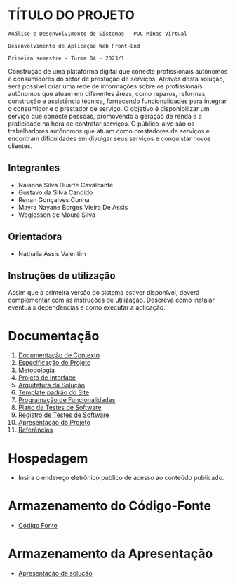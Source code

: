# TÍTULO DO PROJETO

`Análise e Desenvolvimento de Sistemas - PUC Minas Virtual`

`Desenvolvimento de Aplicação Web Front-End`

`Primeira semestre - Turma 04 - 2023/1`

 Construção de uma plataforma digital que conecte profissionais autônomos e consumidores do setor de prestação de serviços. Através desta solução, será possível criar uma rede de informações sobre os profissionais autônomos que atuam em diferentes áreas, como reparos, reformas, construção e assistência técnica, fornecendo funcionalidades para integrar o consumidor e o prestador de serviço. O objetivo é disponibilizar um serviço que conecte pessoas, promovendo a geração de renda e a praticidade na hora de contratar serviços. O público-alvo são os trabalhadores autônomos que atuam como prestadores de serviços e encontram dificuldades em divulgar seus serviços e conquistar novos clientes.

## Integrantes

* Naianna Silva Duarte Cavalcante
* Gustavo da Silva Candido 
* Renan Gonçalves Cunha
* Mayra Nayane Borges Vieira De Assis
* Weglesson de Moura Silva

## Orientadora

* Nathalia Assis Valentim

## Instruções de utilização

Assim que a primeira versão do sistema estiver disponível, deverá complementar com as instruções de utilização. Descreva como instalar eventuais dependências e como executar a aplicação.

# Documentação

<ol>
<li><a href="docs/01-Documentação de Contexto.md"> Documentação de Contexto</a></li>
<li><a href="docs/02-Especificação do Projeto.md"> Especificação do Projeto</a></li>
<li><a href="docs/03-Metodologia.md"> Metodologia</a></li>
<li><a href="docs/04-Projeto de Interface.md"> Projeto de Interface</a></li>
<li><a href="docs/05-Arquitetura da Solução.md"> Arquitetura da Solução</a></li>
<li><a href="docs/06-Template padrão do Site.md"> Template padrão do Site</a></li>
<li><a href="docs/07-Programação de Funcionalidades.md"> Programação de Funcionalidades</a></li>
<li><a href="docs/08-Plano de Testes de Software.md"> Plano de Testes de Software</a></li>
<li><a href="docs/09-Registro de Testes de Software.md"> Registro de Testes de Software</a></li>
<li><a href="docs/10-Apresentação do Projeto.md"> Apresentação do Projeto</a></li>
<li><a href="docs/11-Referências.md"> Referências</a></li>
</ol>

# Hospedagem

* Insira o endereço eletrônico público de acesso ao conteúdo publicado. 

# Armazenamento do Código-Fonte

* <a href="src/README.md">Código Fonte</a>

# Armazenamento da Apresentação

* <a href="presentation/README.md">Apresentação da solução</a>

